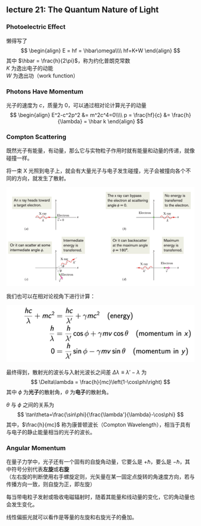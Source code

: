 ## lecture 21: The Quantum Nature of Light

### Photoelectric Effect

懒得写了
$$
\begin{align}
    E = hf = \hbar\omega\\\\
    hf=K+W
\end{align}
$$
其中 $\hbar = \frac{h}{2\pi}$，称为约化普朗克常数  
$K$ 为逸出电子的动能  
$W$ 为逸出功（work function）

### Photons Have Momentum

光子的速度为 $c$，质量为 0，可以通过相对论计算光子的动量
$$
\begin{align}
    E^2-c^2p^2 &= m^2c^4=0\\\\
    p = \frac{hf}{c} &= \frac{h}{\lambda} = \hbar k
\end{align}
$$

### Compton Scattering

既然光子有能量，有动量，那么它与实物粒子作用时就有能量和动量的传递，就像碰撞一样。

将一束 X 光照到电子上，就会有大量光子与电子发生碰撞，光子会被撞向各个不同的方向，就发生了散射。

![img/lec21/angle.png](img/lec21/angle.png)

我们也可以在相对论视角下进行计算：

![img/lec21/cal.png](img/lec21/cal.png)

最终得到，散射光的波长与入射光波长之间差 $\Delta\lambda\equiv\lambda'-\lambda$ 为
$$
\Delta\lambda = \frac{h}{mc}\left(1-\cos\phi\right)
$$
其中 $\phi$ 为**光子**的散射角，$\theta$ 为**电子**的散射角。

$\theta$ 与 $\phi$ 之间的关系为
$$
\tan\theta=\frac{\sin\phi}{\frac{\lambda'}{\lambda}-\cos\phi}
$$
其中，$\frac{h}{mc}$ 称为康普顿波长（Compton Wavelength），相当于具有与电子的静止能量相当的光子的波长。

### Angular Momentum

在量子力学中，光子还有一个固有的自旋角动量，它要么是 $+\hbar$，要么是 $-\hbar$，其中符号分别代表**左旋**或**右旋**  
（左右旋的判断使用右手螺旋定则，光矢量在某一固定点旋转的角速度方向，若与传播方向一致，则自旋为正，即左旋）

每当带电粒子发射或吸收电磁辐射时，随着其能量和线动量的变化，它的角动量也会发生变化。

线性偏振光就可以看作是等量的左旋和右旋光子的叠加。
